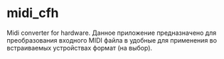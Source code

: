 # midi_cfh
Midi converter for hardware. Данное приложение предназначено для преобразования входного MIDI файла в удобные для применения во встраиваемых устройствах формат (на выбор).
